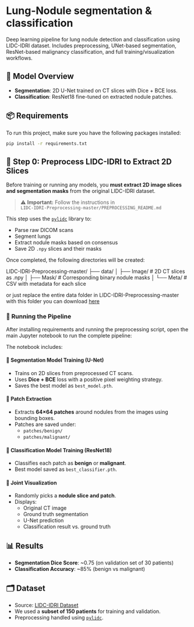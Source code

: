 # Lung-Nodule segmentation & classification
Deep learning pipeline for lung nodule detection and classification using LIDC-IDRI dataset. Includes preprocessing, UNet-based segmentation, ResNet-based malignancy classification, and full training/visualization workflows.

## 🧠 Model Overview

- **Segmentation**: 2D U-Net trained on CT slices with Dice + BCE loss.
- **Classification**: ResNet18 fine-tuned on extracted nodule patches.

## 📦 Requirements

To run this project, make sure you have the following packages installed:
```bash
pip install -r requirements.txt
```

## 🧩 Step 0: Preprocess LIDC-IDRI to Extract 2D Slices

Before training or running any models, you **must extract 2D image slices and segmentation masks** from the original LIDC-IDRI dataset.

> ⚠️ **Important:** Follow the instructions in  
> `LIDC-IDRI-Preprocessing-master/PREPROCESSING_README.md`

This step uses the [`pylidc`](https://github.com/pylidc/pylidc) library to:

- Parse raw DICOM scans
- Segment lungs
- Extract nodule masks based on consensus
- Save 2D `.npy` slices and their masks

Once completed, the following directories will be created:

LIDC-IDRI-Preprocessing-master/
├── data/
│   ├── Image/       # 2D CT slices as .npy
│   ├── Mask/        # Corresponding binary nodule masks
│   └── Meta/        # CSV with metadata for each slice

or just replace the entire data folder in LIDC-IDRI-Preprocessing-master with this folder you can download [here](https://drive.google.com/drive/folders/196VKBCb8DlEdzSwZHE8Mz7gHAsahyJGA?usp=sharing)

### 📓 Running the Pipeline

After installing requirements and running the preprocessing script, open the main Jupyter notebook to run the complete pipeline:

The notebook includes:

#### 🔹 Segmentation Model Training (U-Net)
- Trains on 2D slices from preprocessed CT scans.
- Uses **Dice + BCE** loss with a positive pixel weighting strategy.
- Saves the best model as `best_model.pth`.

#### 🔹 Patch Extraction
- Extracts **64×64 patches** around nodules from the images using bounding boxes.
- Patches are saved under:
  - `patches/benign/`
  - `patches/malignant/`

#### 🔹 Classification Model Training (ResNet18)
- Classifies each patch as **benign** or **malignant**.
- Best model saved as `best_classifier.pth`.

#### 🔹 Joint Visualization
- Randomly picks a **nodule slice and patch**.
- Displays:
  - Original CT image  
  - Ground truth segmentation  
  - U-Net prediction  
  - Classification result vs. ground truth


## 📊 Results

- **Segmentation Dice Score**: ~0.75 (on validation set of 30 patients)
- **Classification Accuracy**: ~85% (benign vs malignant)

## 🗂️ Dataset

- Source: [LIDC-IDRI Dataset](https://wiki.cancerimagingarchive.net/display/Public/LIDC-IDRI)
- We used a **subset of 150 patients** for training and validation.
- Preprocessing handled using [`pylidc`](https://github.com/jaeho3690/LIDC-IDRI-Preprocessing).


